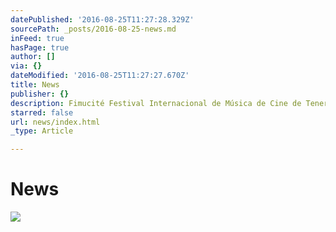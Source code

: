 ```yaml
---
datePublished: '2016-08-25T11:27:28.329Z'
sourcePath: _posts/2016-08-25-news.md
inFeed: true
hasPage: true
author: []
via: {}
dateModified: '2016-08-25T11:27:27.670Z'
title: News
publisher: {}
description: Fimucité Festival Internacional de Música de Cine de Tenerife
starred: false
url: news/index.html
_type: Article

---
```

# News
![](https://the-grid-user-content.s3-us-west-2.amazonaws.com/13d6c734-05c4-4f66-8328-6fda88d6c097.jpg)
